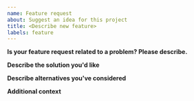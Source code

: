 ```yaml
---
name: Feature request
about: Suggest an idea for this project
title: <Describe new feature>
labels: feature
---
```


**Is your feature request related to a problem? Please describe.**

<!--A clear and concise description of what the problem is. Ex. I'm always frustrated when [...]-->

**Describe the solution you'd like**

<!--A clear and concise description of what you want to happen.-->

**Describe alternatives you've considered**

<!--A clear and concise description of any alternative solutions or features you've considered.-->

**Additional context**

<!--Add any other context or screenshots about the feature request here.-->
